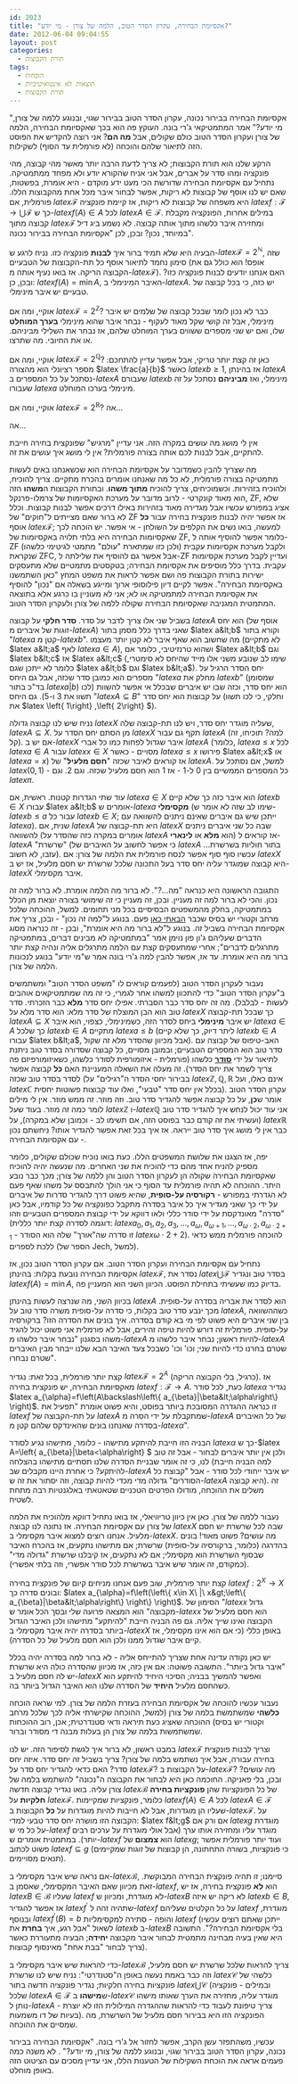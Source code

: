 ```yaml
---
id: 2023
title: "אקסיומת הבחירה, עקרון הסדר הטוב, הלמה של צורן - מי יודע?"
date: 2012-06-04 09:04:55
layout: post
categories: 
  - תורת הקבוצות
tags: 
  - הוכחות
  - תוצאות לא אינטואיטיביות
  - תורת הקבוצות
---
```

"אקסיומת הבחירה בבירור נכונה, עקרון הסדר הטוב בבירור שגוי, ובנוגע ללמה של צורן, מי יודע?" אמר המתמטיקאי ג'רי בונה. העוקץ פה הוא בכך שאקסיומת הבחירה, הלמה של צורן ועקרון הסדר הטוב כולם שקולים, אבל <strong>מה הם</strong>? אני רוצה להקדיש את הפוסט הזה לתיאור שלהם והוכחה (לא פורמלית עד הסוף) לשקילות.

הרקע שלנו הוא תורת הקבוצות; לא צריך לדעת הרבה יותר מאשר מהי קבוצה, מהי פונקציה ומהו סדר על אברים, אבל אני אניח שהקורא יודע ולא מפחד ממתמטיקה. נתחיל עם אקסיומת הבחירה שדורשת הכי מעט ידע מוקדם - היא אומרת, בפשטות, שאם יש לנו אוסף של קבוצות לא ריקות, אפשר לבחור איבר מכל אחת מהקבוצות הללו. פורמלית, אם $latex \mathcal{F}$ היא משפחה של קבוצות לא ריקות, אז קיימת פונקציה $latex f:\mathcal{F}\to\bigcup\mathcal{F}$ כך ש-$latex f\left(A\right)\in A$ לכל $latex A\in\mathcal{F}$. במילים אחרות, הפונקציה מקבלת קבוצה מתוך $latex \mathcal{F}$ ומחזירה איבר כלשהו מתוך אותה קבוצה. לא נשמע ביג דיל במיוחד, נכון? ובכן, לכן "אקסיומת הבחירה בבירור נכונה".

הבעיה היא שלא תמיד ברור איך <strong>לבנות</strong> פונקציה כזו. נניח לרגע ש-$latex \mathcal{F}=2^{\mathbb{N}}$, שזה סימון נחמד לתיאור אוסף כל תת-הקבוצות של הטבעיים (אופס! הוא כולל גם את הקבוצה הריקה. אז בואו נעיף אותה מ-$latex \mathcal{F}$). האם אנחנו יודעים לבנות פונקציה כזו? ובכן, כן: $latex f\left(A\right)=\min A$, האיבר המינימלי ב-$latex A$. יש כזה, כי בכל קבוצה של טבעיים יש איבר מינימלי.

אוקיי, ומה אם $latex \mathcal{F}=2^{\mathbb{Z}}$? כבר לא נכון לומר שבכל קבוצה של שלמים יש איבר מינימלי, אבל זה קושי שקל מאוד לעקוף - נבחר איבר שהוא מינימלי <strong>בערך המוחלט</strong> שלו, ואם יש שני מספרים ששווים בערך המוחלט שלהם, אז נבחר את השלילי מביניהם. או את החיובי. מה שתרצו.

אוקיי, ומה אם $latex \mathcal{F}=2^{\mathbb{Q}}$? כאן זה קצת יותר טריקי, אבל אפשר עדיין להתחכם: מספר רציונלי הוא מהצורה $latex \frac{a}{b}$ כאשר $latex b\ge1$, אז בהינתן $latex A$ נסתכל על כל המספרים ב-$latex A$ שעבורם $latex b$ מינימלי, ואז <strong>מביניהם</strong> נסתכל על זה שעבורו $latex a$ מינימלי בערכו המוחלט.

אוקיי, ומה אם $latex \mathcal{F}=2^{\mathbb{R}}$? אה...

אה...

אין לי מושג מה עושים במקרה הזה. אני עדיין "מרגיש" שפונקצית בחירה חייבת להתקיים, אבל לבנות לכם אותה בצורה פורמלית? אין לי מושג איך עושים את זה.

מה שצריך להבין כשמדובר על אקסיומת הבחירה הוא שכשאנחנו באים לעשות מתמטיקה בצורה פורמלית, לא כל מה שאנחנו אומרים בהכרח מתקיים. צריך להוכיח, ולהוכיח בזהירות. וכשמוכיחים, צריך להוכיח <strong>מתוך משהו</strong>. ובתורת הקבוצות ה<strong>משהו</strong> הזה הוא מאוד קונקרטי - לרוב מדובר על מערכת האקסיומות של צרמלו-פרנקל, ZF, שלא אציג במפורש עכשיו אבל מגדירה מאוד בזהירות באילו דרכים אפשר לבנות קבוצות. וכלל לא ברור שאם מצייתים ל"חוקים" של ZF אז אפשר יהיה לבנות פונקצית בחירה עבור <strong>כל</strong> אוסף $latex \mathcal{F}$; למעשה, בואו נשים את הקלפים על השולחן - אי אפשר. יש הוכחה לכך שאקסיומות הבחירה היא בלתי תלויה באקסיומות של ZF, כלומר אפשר להוסיף אותה ל-ZF ולקבל מערכת אקסיומות עקבית (ולכן כזו שמתארת "עולם" מתמטי לגיטימי כלשהו) שנקראת ZFC, אבל אפשר גם להוסיף את שלילתה ל-ZF ועדיין לקבל מערכת אקסיומות עקבית. בדרך כלל מוסיפים את אקסיומת הבחירה; בטקסטים מתמטיים שלא מתעסקים ישירות בתורת הקבוצות פה ושם אפשר לראות את משפט המחץ "כאן השתמשנו באקסיומת הבחירה". אפשר לקיים דיון פילוסופי ארוך ומייגע בשאלה אם "נכון" להוסיף את אקסיומת הבחירה למתמטיקה או לא; אני לא מעוניין בו כרגע אלא בתוצאה המתמטית המגניבה שאקסיומת הבחירה שקולה ללמה של צורן ולעקרון הסדר הטוב.

בשביל שני אלו צריך לדבר על סדר. <strong>סדר חלקי</strong> על קבוצה $latex A$ הוא יחס (אוסף של זוגות של איברים מ-$latex A$) שאני בדרך כלל מסמן בתור $latex a&lt;b$ וקורא בתור "$latex a$ קטן מ-$latex b$". מה שחשוב הוא שאף איבר לא קטן יותר מעצמו (לא מתקיים $latex a&lt;a$ לאף $latex a\in A$), ושהוא טרנזיטיבי, כלומר אם $latex a&lt;b$ וגם $latex b&lt;c$ אז $latex a&lt;c$ (שימו לב שנובע משני אלו מייד שהיחס לא סימטרי, כלומר לא ייתכן שגם $latex a&lt;b$ וגם $latex b&lt;a$). יחס הסדר הרגיל על מספרים הוא כמובן סדר שכזה, אבל גם היחס "$latex a$ מחלק את $latex b$" (שמסומן בד"כ בתור $latex a|b$) הוא יחס סדר, וכזה שבו יש איברים שבכלל אי אפשר להשוות (לכו תשוו את 3 ו-5). גם היחס "$latex A\subseteq B$" על קבוצות הוא יחס סדר (וחלקי, כי לכו תשוו את $latex \left\{ 1\right\} ,\left\{ 2\right\} $).

נניח שיש לנו קבוצה גדולה $latex X$ שעליה מוגדר יחס סדר, ויש לנו תת-קבוצה שלה, $latex A\subseteq X$. מן הסתם יחס הסדר על $latex X$ תקף גם עבור $latex A$ (למה? תוכיחו, זה קל). אם יש ב-$latex X$ איבר שגדול לפחות כמו כל אברי $latex A$ (כלומר, $latex a\le x$ לכל $latex a\in A$ עבור $latex x\in X$ מסויים - כאשר $latex a\le x$ פירושו $latex a&lt;x$ או $latex a=x$) אז קוראים לאיבר שכזה "<strong>חסם מלעיל</strong>" של $latex A$. למשל, אם נסתכל על $latex \left(0,1\right)$ - כל המספרים הממשיים בין 0 ל-1 - אז 1 הוא חסם מלעיל שכזה. וגם 2. וגם $latex \pi$.

עוד שתי הגדרות קטנות. ראשית, אם $latex a\in X$ הוא איבר כזה כך שלא קיים $latex b\in X$ עבורו $latex a&lt;b$ אומרים ש-$latex a$ <strong>מקסימלי</strong> (שימו לב שזה לא אומר ש-$latex b\le a$ עבור כל $latex b\in X$; ייתכן שיש גם איברים שאינם ניתנים להשוואה עם $latex a$). שנית, אם $latex A$ היא תת-קבוצה של $latex X$ שבה כל שני איברים ניתנים להשוואה (אומרים במקרה כזה שהסדר על $latex A$ הוא <strong>מלא</strong> או <strong>לינארי</strong>) אז קוראים ל-$latex A$ "שרשרת" (כי אפשר לחשוב על האיברים של $latex A$ בתור חוליות בשרשרת... עזבו, לא חשוב). עכשיו סוף סוף אפשר לנסח פורמלית את הלמה של צורן: אם $latex X$ היא קבוצה שמוגדר עליה יחס סדר בעל התכונה שלכל שרשרת יש חסם מלעיל, אז יש ב-$latex X$ איבר מקסימלי.

התגובה הראשונה היא כנראה "מה...?". לא ברור מה הלמה אומרת. לא ברור למה זה נכון. והכי לא ברור למה זה מעניין. ובכן, זה מעניין כי זה שימושי בצורה יוצאת מן הכלל במתמטיקה, בחלק מהמשפטים הבסיסיים בכל מני תחומים. למשל, ההוכחה שלכל מרחב וקטורי יש בסיס שכבר <a href="http://www.gadial.net/2007/07/09/nonconstructive_proofs_vector_space_basis/">הבאתי כאן</a> פעם. בנוגע ל"למה זה נכון" - ובכן, צריך את אקסיומת הבחירה בשביל זה. בנוגע ל"לא ברור מה היא אומרת", ובכן - זה כנראה מסוג הדברים שעליהם ג'ון פון נוימן אמר "במתמטיקה לא מבינים דברים, במתמטיקה מתרגלים לדברים"; אחרי שמתעסקים קצת עם הלמה מתרגלים אליה ונהיה קצת יותר ברור מה היא אומרת. עד אז, אפשר להבין למה ג'רי בונה אמר ש"מי יודע" בנוגע לנכונות הלמה של צורן.

נעבור לעקרון הסדר הטוב (לפעמים קוראים לו "משפט הסדר הטוב" ומשתמשים ב"עקרון הסדר הטוב" כדי להתכוון למשהו אחר לגמרי, כי זה מה שמתמטיקאים אוהבים לעשות - לבלבל). מה זה יחס סדר כבר הסברתי. אפילו יחס סדר <strong>מלא</strong> כבר הזכרתי. סדר טוב הוא הבן המוצלח של סדר מלא: הוא סדר מלא על $latex X$ כך שבכל תת-קבוצה $latex A\subseteq X$ יש איבר <strong>מינימלי</strong> ביחס לסדר הזה, כשמינימלי, כצפוי, הוא איבר $latex a\in A$ כך שלכל $latex b\in A$ מתקיים $latex a\le b$ (ליתר דיוק, כך שלא קיים $latex b\in A$ עבורו $latex b&lt;a$, אבל מכיוון שהסדר מלא זה שקול). האב-טיפוס של קבוצה עם סדר טוב הוא המספרים הטבעיים; ובמובן מסויים, כל קבוצה שסדורה בסדר טוב ניתנת לתיאור על ידי <strong><a href="http://www.gadial.net/2011/05/30/ordinals_formal_definitions/">סודר</a></strong> כלשהו (פורמלית - איזומורפית לסודר כלשהו, כשאיזומורפיזם פה צריך לשמר את יחס הסדר). זה מעלה את השאלה המעניינת האם <strong>כל</strong> קבוצה אפשר לסדר בסדר טוב שכזה (בבירור יחסי הסדר ה"רגילים" על $latex \mathbb{Z},\mathbb{Q},\mathbb{R}$ אינם כאלו, ועל $latex \mathbb{C}$ בכלל אין יחס סדר "טבעי", ואלו עוד קבוצות פשוטות יחסית). עקרון הסדר הטוב אומר ש<strong>כן</strong>, על כל קבוצה אפשר להגדיר סדר טוב. וזה מוזר. זה ממש מוזר. אין לי מילים לומר כמה זה מוזר. בעוד שעל $latex \mathbb{Z}$ ו-$latex \mathbb{Q}$ אני עוד יכול לנחש איך להגדיר סדר טוב (ועשיתי את זה קודם כבר בפוסט הזה, אם תשימו לב - וכמובן שלא במקרה), על $latex \mathbb{R}$ כבר אין לי מושג איך סדר טוב ייראה. אז איך בכל זאת אפשר להגדיר אותו? ניחשתם נכון - עם אקסיומת הבחירה.

יפה, אז הצגנו את שלושת המשפטים הללו. כעת בואו נוכיח שכולם שקולים, כלומר מספיק להניח אחד מהם כדי להוכיח את שני האחרים. מה שנעשה יהיה להוכיח שאקסיומת הבחירה שקולה הן לעקרון הסדר הטוב והן ללמה של צורן; מכך כבר נובע היתר. ההוכחה לא תהיה פורמלית עד הסוף כי אני הולך להתבסס על משהו שאף פעם לא הגדרתי במפורש - <strong>רקורסיה על-סופית</strong>, שהיא פשוט דרך להגדיר סדרות של איברים על ידי כך שאני מגדיר איך כל איבר בסדרה מתקבל כפונקציה של כל קודמיו, אבל כאן "סדרה" מאונדקסת על ידי סודר כללי ולאו דווקא על ידי קבוצת המספרים הטבעיים וזהו (דוגמה לסדרה קצת יותר כללית: $latex a_{0},a_{1},a_{2},a_{3},\dots,a_{\omega},a_{\omega+1},\dots,a_{\omega\cdot2},a_{\omega\cdot2+1}$ - זו סדרה שה"אורך" שלה הוא הסודר $latex \omega\cdot2+2$). להוכחה פורמלית ממש כדאי ללכת לספרים (הספר של Jech, למשל).

נתחיל עם אקסיומת הבחירה ועקרון הסדר הטוב. אם עקרון הסדר הטוב נכון, אז אקסיומת הבחירה נובעת בקלות: בהינתן $latex \mathcal{F}$, נסדר את $latex \bigcup\mathcal{F}$ בסדר טוב ונגדיר $latex f\left(A\right)=\min A$, בדיוק כמו שעשיתי בתחילת הפוסט. הכיוון השני הוא המעניין פה.

בכיוון השני, מה שנרצה לעשות בהינתן $latex A$ הוא לסדר את אבריה בסדרה על-סופית. מכך ינבע סדר טוב בקלות, כי סדרה על-סופית משרה סדר טוב על $latex A$, כשההשוואה בין שני איברים היא פשוט לפי מי בא קודם בסדרה. איך בונים את הסדרה הזו? ברקורסיה על-סופית. פורמלית זה דורש להיות טיפה זהירים, אבל לא פורמלית אני פשוט יכול להגיד משהו בסגנון "נבחר איבר כלשהו מ-$latex A$ להיות ראשון; נבחר איבר כלשהו מ-$latex A$ שטרם בחרנו כדי להיות שני; וכו' וכו' כשבכל צעד האיבר הבא שלנו ייבחר מבין האיברים שטרם נבחרו".

קצת יותר פורמלית, בכל זאת: נגדיר $latex \mathcal{F}=2^{A}$ (כרגיל, בלי הקבוצה הריקה). אז מאקסיומת הבחירה, יש פונקצית בחירה $latex f:\mathcal{F}\to A$. כעת, לכל סודר $latex \alpha$ נגדיר $latex a_{\alpha}=f\left(A\backslash\left\{ a_{\beta}|\beta&lt;\alpha\right\} \right)$. זו כנראה ההגדרה המסובכת ביותר בפוסט, והיא פשוט אומרת "תפעיל את $latex f$ על תת-הקבוצה של $latex A$ שמתקבלת על ידי הסרה מ-$latex A$ של כל האיברים בסדרה שאנחנו בונים שהאינדקס שלהם קטן מ-$latex \alpha$".

הבניה הזו חייבת להיתקע מתישהו - כלומר, מתישהו נגיע לסודר $latex \alpha$ כך ש-$latex A=\left\{ a_{\beta}|\beta&lt;\alpha\right\} $ ולכן אין יותר איברים לבחור - אבל זה טוב לנו, כי זה אומר שבניית הסדרה שלנו תסתיים מתישהו בהצלחה (למה הבניה חייבת להיתקע? כי אחרת היינו מקבלים שב-$latex A$ יש איבר ייחודי לכל סודר - אבל "קבוצת כל הסודרים" גדולה מדי מכדי להיות קבוצה, וזה יסתור את זה ש-$latex A$ היא קבוצה). זה משלים את ההוכחה, מודולו הפרטים הטכניים שטאטאתי באלגנטיות רבה מתחת לשטיח.

נעבור ללמה של צורן. כאן אין כיוון טריוויאלי, אז בואו נתחיל דווקא מלהוכיח את הלמה של צורן עם אקסיומת הבחירה. אז נתונה לנו קבוצה $latex X$ שבה לכל שרשרת יש חסם מלעיל. אנחנו רוצים למצוא איבר מקסימלי ב-$latex X$. מה עושים? פשוט מאוד! בונים בהדרגה (כלומר, ברקורסיה על-סופית) שרשרת; אם מתישהו נתקעים, אז בהכרח האיבר שבסוף השרשרת הוא מקסימלי; אם לא נתקעים, אז קיבלנו שרשרת "גדולה מדי" (כמקודם, זה אומר שיש איבר בשרשרת לכל סודר אפשרי, וזה בלתי אפשרי).

קצת יותר פורמלית, שוב פעם אנחנו מניחים קיום של פונקצית בחירה $latex f:2^{X}\to X$ ובונים סדרה כך: $latex a_{\alpha}=f\left(\left\{ x\in X\ |\ x&gt;\left\{ a_{\beta}|\beta&lt;\alpha\right\} \right\} \right)$. הסימון של "$latex x$ גדול מקבוצה" הוא המצאה פרועה שלי ובסך הכל אומר ש-$latex x$ הוא חסם מלעיל של הקבוצה ואינו שייך אליה. גם פה הבניה חייבת "להיתקע" מתישהו ולכן האיבר הגדול ביותר בסדרה יהיה איבר מקסימלי ב-$latex X$ באופן כללי (כי אם הוא אינו מקסימלי, אז קיים איבר שגדול ממנו ולכן הוא חסם מלעיל של כל הסדרה).

יש כאן נקודה עדינה אחת שצריך להתייחס אליה - לא ברור למה בסדרה יהיה בכלל "איבר גדול ביותר". התשובה פשוטה: אם אין כזה, אז מכיוון שהסדרה כולה היא שרשרת יש לה חסם מלעיל ב-$latex X$ ואפשר להמשיך בבניה; הסיכוי היחיד להיתקע הוא כשהחסם מלעיל <strong>היחיד</strong> של הסדרה שלנו הוא האיבר הגדול ביותר בה.

נעבור עכשיו להוכחה של אקסיומת הבחירה בעזרת הלמה של צורן. למי שראה הוכחה <strong>כלשהי</strong> שמשתמשת בלמה של צורן (למשל, ההוכחה שקישרתי אליה לכך שלכל מרחב וקטורי יש בסיס) ההוכחה שאציג כעת תיראה ודאי סטנדרטית; אכן, רוב ההוכחות שמשתמשות בלמה של צורן הן בעלות מבנה די מסודר וברור.

במבט ראשון, לא ברור איך לגשת לסיפור הזה. יש לנו $latex \mathcal{F}$ וצריך לבנות פונקצית בחירה עבורה, אבל איך נשתמש בלמה של צורן? צריך בשביל זה יחס סדר. איזה יחס סדר? האם כדאי להגדיר יחס סדר על $latex \mathcal{F}$? על הקבוצות ב-$latex \mathcal{F}$? מה עושים? ובכן, בלי פאניקה. החוכמה כאן היא לבחור את הקבוצה ה"נכונה" להשתמש בלמה של צורן עליה. בואו נגדיר קבוצה חדשה $latex \mathcal{B}$ של כל הפונקציות שהן <strong>פונקציות בחירה חלקיות</strong> על $latex \mathcal{F}$. כלומר, פונקציות שמקיימות $latex f\left(A\right)\in A$ לכל $latex A\in\mathcal{F}$ שעליו הן מוגדרות, אבל לא חייבות להיות מוגדרות על <strong>כל</strong> הקבוצות ב-$latex \mathcal{F}$. על הקבוצה הזו מושרה יחס סדר טבעי למדי: $latex f&lt;g$ אם ורק אם $latex g$ מוגדרת על כל מי ש-$latex f$ מוגדר עליו ומחזירה אותו ערך (אבל אולי מוגדרת על ערכים רבים יותר). במתמטית אומרים ש-$latex f$ הוא <strong>צמצום </strong>של $latex g$; ועוד יותר פורמלית אפשר פשוט לכתוב $latex f\subseteq g$ (כי פונקציות, בשורה התחתונה, הן קבוצות של זוגות שמקיימים תנאים מסויימים).

אם נראה שיש איבר מקסימלי ב-$latex \mathcal{B}$, סיימנו; זו תהיה פונקצית הבחירה המבוקשת. זאת מכיוון שאם האיבר המקסימלי, שאסמן ב-$latex f$, הוא <strong>לא</strong> פונקצית בחירה, אז יש $latex B\in\mathcal{B}$ שעליו $latex f$ לא מוגדרת, ומכיוון ש-$latex B$ לא ריקה יש איזה $latex b\in B$, אז אפשר להגדיר $latex f^{\prime}$ שתהיה זהה ל-$latex f$ על כל הקלטים שעליהם $latex f$ מוגדרת, ובנוסף $latex f^{\prime}\left(B\right)=b$ והופה - סתירה למקסימליות $latex f$ (ייתכן שאתם רוצים עכשיו לשאול "אבל רגע, איך <strong>בחרת</strong> את $latex b$ ב-$latex B$ בלי אקסיומת הבחירה?". התשובה היא שאין בעיה מבחינה מתמטית לבחור איבר מקבוצה <strong>יחידה</strong>; הבעיה מתעוררת כאשר צריך לבחור "בבת אחת" מאינסוף קבוצות).

כדי להראות שיש איבר מקסימלי ב-$latex \mathcal{B}$ צריך להראות שלכל שרשרת יש חסם מלעיל, וזה כבר באמת נעשה באופן ה"סטנדרטי": נניח שיש לנו שרשרת $latex \mathcal{C}$ כלשהי של פונקציות בחירה חלקיות; נגדיר פונקציה חדשה בתור $latex \bigcup\mathcal{C}$ (ובמילים - פונקציה שלכל $latex A\in\mathcal{F}$ ש<strong>מישהו</strong> ב-$latex \mathcal{C}$ מוגדר עליה, מחזירה את הערך שאותו מישהו נותן ל-$latex A$ - צריך טיפונת לעבוד כדי להראות שההגדרה המילולית הזו לא יוצרת בעיות של דו משמעות). הפונקציה הזו היא בבירור חסם מלעיל של השרשרת, מה שמסיים את ההוכחה.

עכשיו, משהתפזר עשן הקרב, אפשר לחזור אל ג'רי בונה. "אקסיומת הבחירה בבירור נכונה, עקרון הסדר הטוב בבירור שגוי, ובנוגע ללמה של צורן, מי יודע?" . לא משנה כמה פעמים אראה את הוכחת השקילות של הטענות הללו, אני עדיין מסכים עם הציטוט הזה באופן מוחלט.
